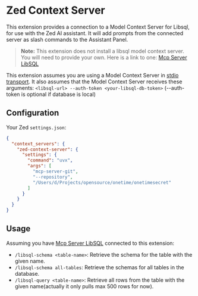 # Zed Context Server

This extension provides a connection to a Model Context Server for Libsql, for
use with the Zed AI assistant. It will add prompts from the connected server as
slash commands to the Assistant Panel.

> **Note:** This extension does not install a libsql model context server. You
> will need to provide your own. Here is a link to one:
> [Mcp Server LibSQL](https://github.com/nicholasq/mcp-server-libsql)

This extension assumes you are using a Model Context Server in
[stdio transport](https://modelcontextprotocol.io/docs/concepts/transports#standard-input-output-stdio).
It also assumes that the Model Context Server receives these arguments:
`<libsql-url> --auth-token <your-libsql-db-token>` (--auth-token is optional if
database is local)

## Configuration

Your Zed `settings.json`:

```json
{
  "context_servers": {
    "zed-context-server": {
      "settings": {
        "command": "uvx",
        "args": [
          "mcp-server-git",
          "--repository",
          "/Users/d/Projects/opensource/onetime/onetimesecret"
        ]
      }
    }
  }
}
```

## Usage

Assuming you have
[Mcp Server LibSQL](https://github.com/nicholasq/mcp-server-libsql) connected to
this extension:

- `/libsql-schema <table-name>`: Retrieve the schema for the table with the
  given name.
- `/libsql-schema all-tables`: Retrieve the schemas for all tables in the
  database.
- `/libsql-query <table-name>`: Retrieve all rows from the table with the given
  name(actually it only pulls max 500 rows for now).
